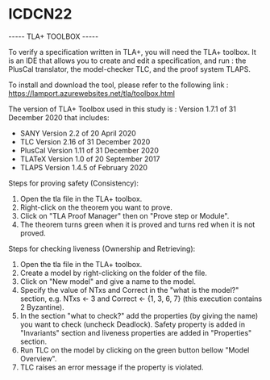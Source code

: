 # ICDCN22

-----   TLA+ TOOLBOX   -----

To verify a specification written in TLA+, you will need the TLA+ toolbox. 
It is an IDE that allows you to create and edit a specification, and run : the PlusCal translator, the model-checker TLC, and the proof system TLAPS. 

To install and download the tool, please refer to the following link :
https://lamport.azurewebsites.net/tla/toolbox.html

The version of TLA+ Toolbox used in this study is :
Version 1.7.1 of 31 December 2020 that includes:
  - SANY Version 2.2 of 20 April 2020
  - TLC Version 2.16 of 31 December 2020
  - PlusCal Version 1.11 of 31 December 2020
  - TLATeX Version 1.0 of 20 September 2017
  - TLAPS Version 1.4.5 of February 2020
  

Steps for proving safety (Consistency):
1) Open the tla file in the TLA+ toolbox.
2) Right-click on the theorem you want to prove.
3) Click on "TLA Proof Manager" then on "Prove step or Module".
4) The theorem turns green when it is proved and turns red when it is not proved.

Steps for checking liveness (Ownership and Retrieving):
1) Open the tla file in the TLA+ toolbox.
2) Create a model by right-clicking on the folder of the file.
3) Click on "New model" and give a name to the model.
4) Specify the value of NTxs and Correct in the "what is the model?" section, e.g. NTxs <- 3 and Correct <- {1, 3, 6, 7} (this execution contains 2 Byzantine).
5) In the section "what to check?" add the properties (by giving the name) you want to check (uncheck Deadlock). Safety property is added in "Invariants" section and liveness properties are added in "Properties" section. 
6) Run TLC on the model by clicking on the green button bellow "Model Overview".
7) TLC raises an error message if the property is violated. 
